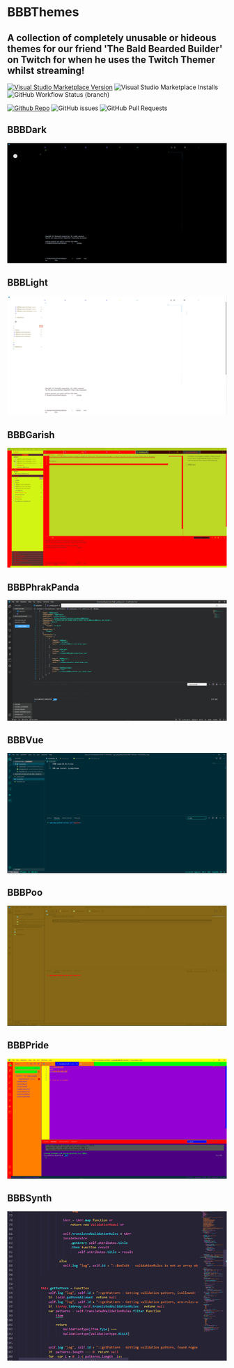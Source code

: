 # BBBThemes

## A collection of completely unusable or hideous themes for our friend 'The Bald Bearded Builder' on Twitch for when he uses the Twitch Themer whilst streaming!

[![Visual Studio Marketplace Version](https://img.shields.io/visual-studio-marketplace/v/cmjchrisjones1.bbbthemes?color=brightgreen&style=for-the-badge)](https://marketplace.visualstudio.com/items?itemName=cmjchrisjones1.bbbthemes)
![Visual Studio Marketplace Installs](https://img.shields.io/visual-studio-marketplace/i/cmjchrisjones1.bbbthemes.svg?style=for-the-badge) ![GitHub Workflow Status (branch)](https://img.shields.io/github/workflow/status/cmjchrisjones/BBBThemes/Deploy%20to%20VS%20Marketplace/master?style=for-the-badge)

[![Github Repo](https://img.shields.io/badge/repo%3A-github-brightgreen?style=for-the-badge)](https://github.com/cmjchrisjones/BBBThemes)
![GitHub issues](https://img.shields.io/github/issues/cmjchrisjones/BBBThemes?style=for-the-badge)
![GitHub Pull Requests](https://img.shields.io/github/issues-pr/cmjchrisjones/BBBThemes?style=for-the-badge)

## BBBDark

![BBBDark Theme](.doc/images/BBBDark.png)

## BBBLight

![BBBLight Theme](.doc/images/BBBLight.png)

## BBBGarish

![BBBGarish Theme](.doc/images/BBBGarish.png)

## BBBPhrakPanda

![BBBPhrakPanda Theme](.doc/images/BBBPhrakPanda.png)

## BBBVue

![BBBVue Theme](.doc/images/BBBVue.png)

## BBBPoo

![BBBPoo Theme](.doc/images/BBBPoo.png)

## BBBPride

![BBBPride Theme](.doc/images/BBBPride.png)

## BBBSynth

![BBBSynth Theme](.doc/images/BBBSynth.png)